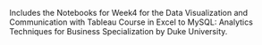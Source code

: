 Includes the Notebooks for Week4 for the Data Visualization and Communication with Tableau Course in Excel to MySQL: Analytics Techniques for Business Specialization by Duke University.
